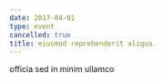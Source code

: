 ```yaml
---
date: 2017-04-01
type: event
cancelled: true
title: eiusmod reprehenderit aliqua.
---
```

officia sed in minim ullamco